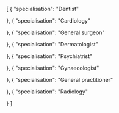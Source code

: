 [
{
"specialisation": "Dentist"

},
{
"specialisation": "Cardiology"

},
{
"specialisation": "General surgeon"

},
{
"specialisation": "Dermatologist"

},
{
"specialisation": "Psychiatrist"

},
{
"specialisation": "Gynaecologist"

},
{
"specialisation": "General practitioner"

},
{
"specialisation": "Radiology"

}
]